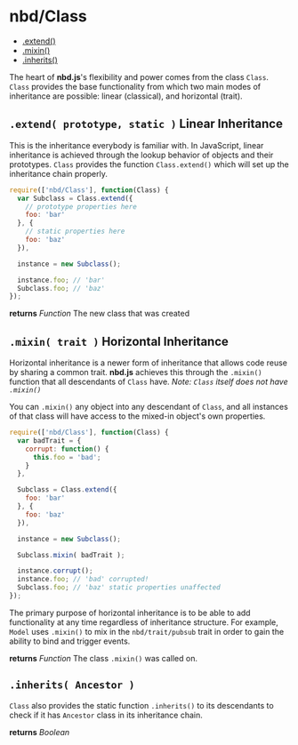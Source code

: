 # nbd/Class
* [.extend()](#extend-prototype-static--linear-inheritance)
* [.mixin()](#mixin-trait--horizontal-inheritance)
* [.inherits()](#inherits-ancestor-)

The heart of **nbd.js**'s flexibility and power comes from the class `Class`.
`Class` provides the base functionality from which two main modes of
inheritance are possible: linear (classical), and horizontal (trait).

## `.extend( prototype, static )` Linear Inheritance

This is the inheritance everybody is familiar with. In JavaScript, linear
inheritance is achieved through the lookup behavior of objects and their
prototypes. `Class` provides the function `Class.extend()` which will set up
the inheritance chain properly.

```javascript
require(['nbd/Class'], function(Class) {
  var Subclass = Class.extend({
    // prototype properties here
    foo: 'bar'
  }, {
    // static properties here
    foo: 'baz'
  }),

  instance = new Subclass();

  instance.foo; // 'bar'
  Subclass.foo; // 'baz'
});
```

**returns** *Function* The new class that was created

## `.mixin( trait )` Horizontal Inheritance

Horizontal inheritance is a newer form of inheritance that allows code reuse
by sharing a common trait. **nbd.js** achieves this through the `.mixin()` function
that all descendants of `Class` have. *Note: `Class` itself does not have
`.mixin()`*

You can `.mixin()` any object into any descendant of `Class`, and all instances
of that class will have access to the mixed-in object's own properties.

```javascript
require(['nbd/Class'], function(Class) {
  var badTrait = {
    corrupt: function() {
      this.foo = 'bad';
    }
  },

  Subclass = Class.extend({
    foo: 'bar'
  }, {
    foo: 'baz'
  }),

  instance = new Subclass();

  Subclass.mixin( badTrait );

  instance.corrupt();
  instance.foo; // 'bad' corrupted!
  Subclass.foo; // 'baz' static properties unaffected
});
```

The primary purpose of horizontal inheritance is to be able to add
functionality at any time regardless of inheritance structure. For example,
`Model` uses `.mixin()` to mix in the `nbd/trait/pubsub` trait in order to gain
the ability to bind and trigger events.

**returns** *Function* The class `.mixin()` was called on.

## `.inherits( Ancestor )`

`Class` also provides the static function `.inherits()` to its descendants to
check if it has `Ancestor` class in its inheritance chain.

**returns** *Boolean*
